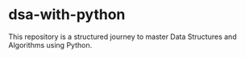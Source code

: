 # dsa-with-python
This repository is a structured journey to master Data Structures and Algorithms using Python.
